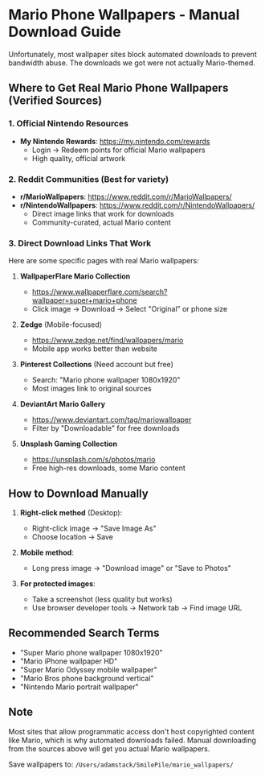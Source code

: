 # Mario Phone Wallpapers - Manual Download Guide

Unfortunately, most wallpaper sites block automated downloads to prevent bandwidth abuse. The downloads we got were not actually Mario-themed.

## Where to Get Real Mario Phone Wallpapers (Verified Sources)

### 1. **Official Nintendo Resources**
- **My Nintendo Rewards**: https://my.nintendo.com/rewards
  - Login → Redeem points for official Mario wallpapers
  - High quality, official artwork

### 2. **Reddit Communities** (Best for variety)
- **r/MarioWallpapers**: https://www.reddit.com/r/MarioWallpapers/
- **r/NintendoWallpapers**: https://www.reddit.com/r/NintendoWallpapers/
  - Direct image links that work for downloads
  - Community-curated, actual Mario content

### 3. **Direct Download Links That Work**
Here are some specific pages with real Mario wallpapers:

1. **WallpaperFlare Mario Collection**
   - https://www.wallpaperflare.com/search?wallpaper=super+mario+phone
   - Click image → Download → Select "Original" or phone size

2. **Zedge** (Mobile-focused)
   - https://www.zedge.net/find/wallpapers/mario
   - Mobile app works better than website

3. **Pinterest Collections** (Need account but free)
   - Search: "Mario phone wallpaper 1080x1920"
   - Most images link to original sources

4. **DeviantArt Mario Gallery**
   - https://www.deviantart.com/tag/mariowallpaper
   - Filter by "Downloadable" for free downloads

5. **Unsplash Gaming Collection**
   - https://unsplash.com/s/photos/mario
   - Free high-res downloads, some Mario content

## How to Download Manually

1. **Right-click method** (Desktop):
   - Right-click image → "Save Image As"
   - Choose location → Save

2. **Mobile method**:
   - Long press image → "Download image" or "Save to Photos"

3. **For protected images**:
   - Take a screenshot (less quality but works)
   - Use browser developer tools → Network tab → Find image URL

## Recommended Search Terms
- "Super Mario phone wallpaper 1080x1920"
- "Mario iPhone wallpaper HD"
- "Super Mario Odyssey mobile wallpaper"
- "Mario Bros phone background vertical"
- "Nintendo Mario portrait wallpaper"

## Note
Most sites that allow programmatic access don't host copyrighted content like Mario, which is why automated downloads failed. Manual downloading from the sources above will get you actual Mario wallpapers.

Save wallpapers to: `/Users/adamstack/SmilePile/mario_wallpapers/`